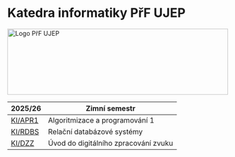 # Katedra informatiky PřF UJEP

<img src=".assets/PřF-UJEP-logo.png" alt="Logo PřF UJEP" width="500" height="150">

| 2025/26                        | Zimní semestr                        |
| ------------------------------ | ------------------------------------ |
| [KI/APR1](./KI-APR1/README.md) | Algoritmizace a programování 1       |
| [KI/RDBS](./KI-RDBS/README.md) | Relační databázové systémy           |
| [KI/DZZ](./KI-DZZ/README.md)   | Úvod do digitálního zpracování zvuku |
